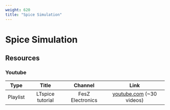 ```yaml
---
weight: 620
title: "Spice Simulation"
---
```


# Spice Simulation

## Resources

### Youtube

|   Type   |      Title       |     Channel      |                                               Link                                               |
| :------: | :--------------: | :--------------: | :----------------------------------------------------------------------------------------------: |
| Playlist | LTspice tutorial | FesZ Electronics | [youtube.com](https://youtube.com/playlist?list=PLT84nve2j1g_wgGcm0Bv3K4RSl2Jdjsey) (~30 videos) |
